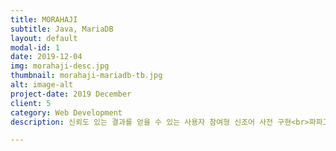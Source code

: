 ```yaml
---
title: MORAHAJI
subtitle: Java, MariaDB
layout: default
modal-id: 1
date: 2019-12-04
img: morahaji-desc.jpg
thumbnail: morahaji-mariadb-tb.jpg
alt: image-alt
project-date: 2019 December
client: 5
category: Web Development
description: 신뢰도 있는 결과를 얻을 수 있는 사용자 참여형 신조어 사전 구현<br>파파고 번역, 자동완성 검색 등 유저 편의 기능 제공<br><a href="http://joyrapture.cafe24.com/morahaji">사이트 가기</a>

---
```

